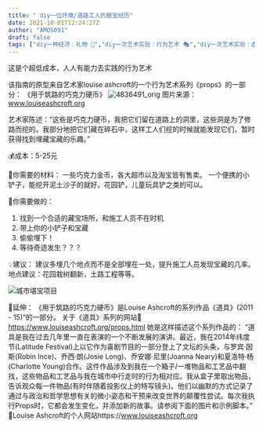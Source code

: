 ```yaml
---
title: " diy一位环境/道路工人的掘宝经历"
date: 2021-10-01T12:24:27Z
author: "AMOS091"
draft: false
tags: ["diy一种经济：礼物 🎁","diy一次艺术实验：行为艺术 🎭","diy一次艺术实验：虚构/小说","diy一种空间：街道","diy一个人就可以完成的前卫艺术","diy一种互动：社会事件","diy一个超低成本的艺术作品","diy一种互动：物体的意义"]
---
```


这是个超低成本，人人有能力去实践的行为艺术

该指南的原型来自艺术家louise ashcroft的一个行为艺术系列《props》的一部分： 《用于筑路的巧克力硬币》
![4836491_orig](https://user-images.githubusercontent.com/91636953/135719179-cc0245bf-01df-42a6-8d72-5677a32056c6.jpg)
图片来源：www.louiseashcroft.org

艺术家陈述：“这些是巧克力硬币，我把它们留在道路上的洞里，这些洞是为了修路而挖的。我部分地把它们藏在碎石中，这样工人们挖的时候就能发现它们，暂时获得找到埋藏宝藏的乐趣。”


💰成本：5-25元

🔧你需要的材料：
一些巧克力金币，各大超市以及淘宝皆有售卖。
一个便携的小铲子，能挖开泥土沙子的就好。花园铲，儿童玩具铲之类的可以。

🔫你需要做的： 
1.	找到一个合适的藏宝场所，和施工人员不在时机
2.	带上你的小铲子和宝藏
3.	偷偷埋下！
4.	等待奇迹发生？？？


💡建议：
建议多埋几个地点而不是全部埋在一处，提升施工人员发现宝藏的几率。
地点建议：花园栽树翻新，土路工程等等。 


![城市堪宝项目](https://user-images.githubusercontent.com/91636953/136634230-0442cdc1-e811-47a5-81f1-440e32190ad5.jpg)


👀延伸：
《用于筑路的巧克力硬币》是Louise Ashcroft的系列作品《道具》(2011 - 15)“的一部分。
关于《道具》系列的网站🔗 https://www.louiseashcroft.org/props.html
她是这样描述这个系列作品的：
“道具是我在过去几年里一直在表演的一个不断发展的演讲。最近，我在2014年纬度节(Latitude Festival)上以它作为喜剧节目的一部分登上了文坛的头条，与罗宾·因斯(Robin Ince)、乔西·朗(Josie Long)、乔安娜·尼里(Joanna Neary)和夏洛特·杨(Charlotte Young)合作。这件作品涉及到我在一个箱子/一堆物品和工艺品中翻找，这些物品和工艺品与我在城市中行走时的行为相对应。我从盒子里取出物品，告诉观众每一件物品(有时伴随着投影仪上的特写镜头)。他们以幽默的方式记录了通过与政治和哲学思想有关的微小姿态和干预来改变世界的颠覆性尝试。每次我执行Props时，它都会发生变化，并添加新的故事。请参阅下面的图片和示例脚本。”
🔗Louise Ashcroft的个人网站https://www.louiseashcroft.org



